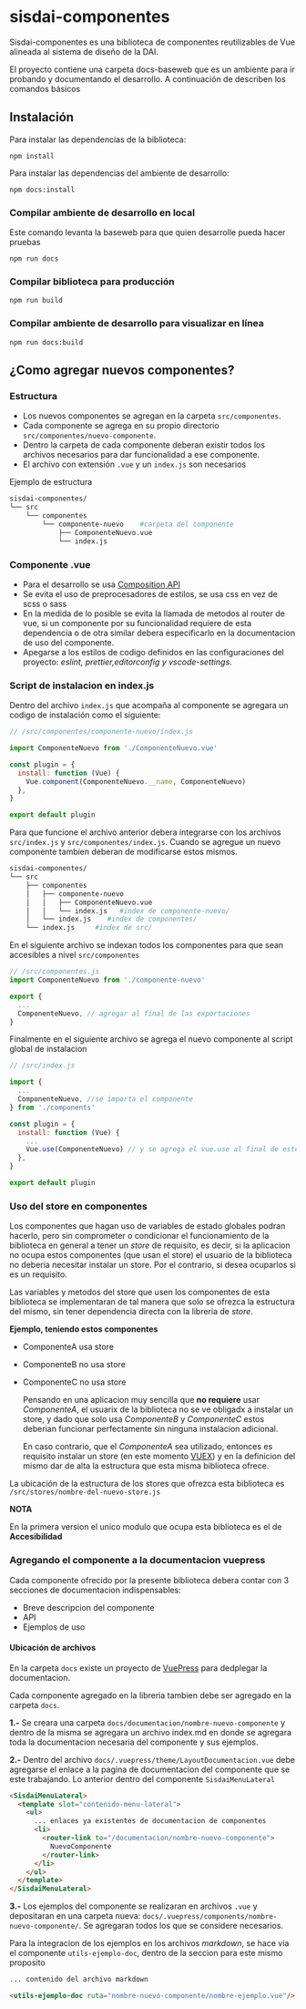 # sisdai-componentes

Sisdai-componentes es una biblioteca de componentes reutilizables de Vue alineada al sistema de diseño de la DAI.

El proyecto contiene una carpeta docs-baseweb que es un ambiente para ir probando y documentando el desarrollo. A continuación de describen los comandos básicos

## Instalación

Para instalar las dependencias de la biblioteca:

```
npm install
```

Para instalar las dependencias del ambiente de desarrollo:

```
npm docs:install
```

### Compilar ambiente de desarrollo en local

Este comando levanta la baseweb para que quien desarrolle pueda hacer pruebas

```
npm run docs
```

### Compilar biblioteca para producción

```
npm run build
```

### Compilar ambiente de desarrollo para visualizar en línea

```
npm run docs:build
```

## ¿Como agregar nuevos componentes?

### Estructura

- Los nuevos componentes se agregan en la carpeta `src/componentes`.
- Cada componente se agrega en su propio directorio `src/componentes/nuevo-componente`.
- Dentro la carpeta de cada componente deberan existir todos los archivos necesarios para dar funcionalidad a ese componente.
- El archivo con extensión `.vue` y un `index.js` son necesarios

Ejemplo de estructura

```bash
sisdai-componentes/
└── src
    └── componentes
        └── componente-nuevo    #carpeta del componente
            ├── ComponenteNuevo.vue
            └── index.js

```

### Componente .vue

- Para el desarrollo se usa [Composition API](https://vuejs.org/guide/introduction.html#composition-api)
- Se evita el uso de preprocesadores de estilos, se usa css en vez de scss o sass
- En la medida de lo posible se evita la llamada de metodos al router de vue, si un componente por su funcionalidad requiere de esta dependencia o de otra similar debera especificarlo en la documentacion de uso del componente.
- Apegarse a los estilos de codigo definidos en las configuraciones del proyecto: _eslint, prettier,editorconfig y vscode-settings_.

### Script de instalacion en index.js

Dentro del archivo `index.js` que acompaña al componente se agregara un codigo de instalación como el siguiente:

```js
// /src/componentes/componente-nuevo/index.js

import ComponenteNuevo from './ComponenteNuevo.vue'

const plugin = {
  install: function (Vue) {
    Vue.component(ComponenteNuevo.__name, ComponenteNuevo)
  },
}

export default plugin
```

Para que funcione el archivo anterior debera integrarse con los archivos `src/index.js` y `src/componentes/index.js`. Cuando se agregue un nuevo componente tambien deberan de modificarse estos mismos.

```bash
sisdai-componentes/
└── src
    ├── componentes
    │   ├── componente-nuevo
    │   │   ├── ComponenteNuevo.vue
    │   │   └── index.js   #index de componente-nuevo/
    │   └── index.js    #index de componentes/
    └── index.js     #index de src/


```

En el siguiente archivo se indexan todos los componentes para que sean accesibles a nivel `src/componentes`

```js
// /src/componentes.js
import ComponenteNuevo from './componente-nuevo'

export {
  ...
  ComponenteNuevo, // agregar al final de las exportaciones
}

```

Finalmente en el siguiente archivo se agrega el nuevo componente al script global de instalacion

```js
// /src/index.js

import {
  ...
  ComponenteNuevo, //se importa el componente
} from './components'

const plugin = {
  install: function (Vue) {
    ...
    Vue.use(ComponenteNuevo) // y se agrega el vue.use al final de este bloque
  },
}

export default plugin


```

### Uso del store en componentes

Los componentes que hagan uso de variables de estado globales podran hacerlo, pero sin comprometer o condicionar el funcionamiento de la biblioteca en general a tener un _store_ de requisito, es decir, si la aplicacion no ocupa estos componentes (que usan el store) el usuario de la biblioteca no deberia necesitar instalar un store. Por el contrario, si desea ocuparlos si es un requisito.

Las variables y metodos del store que usen los componentes de esta biblioteca se implementaran de tal manera que solo se ofrezca la estructura del mismo, sin tener dependencia directa con la libreria de _store_.

**Ejemplo, teniendo estos componentes**

- ComponenteA usa store
- ComponenteB no usa store
- ComponenteC no usa store

  Pensando en una aplicacion muy sencilla que **no requiere** usar _ComponenteA_, el usuarix de la biblioteca no se ve obligadx a instalar un store, y dado que solo usa _ComponenteB_ y _ComponenteC_ estos deberian funcionar perfectamente sin ninguna instalacion adicional.

  En caso contrario, que el _ComponenteA_ sea utilizado, entonces es requisito instalar un store (en este momento [VUEX](https://vuex.vuejs.org/)) y en la definicion del mismo dar de alta la estructura que esta misma biblioteca ofrece.

La ubicación de la estructura de los stores que ofrezca esta biblioteca es `/src/stores/nombre-del-nuevo-store.js`

**NOTA**

En la primera version el unico modulo que ocupa esta biblioteca es el de **Accesibilidad**

### Agregando el componente a la documentacion vuepress

Cada componente ofrecido por la presente biblioteca debera contar con 3 secciones de documentacion indispensables:

- Breve descripcion del componente
- API
- Ejemplos de uso

#### Ubicación de archivos

En la carpeta `docs` existe un proyecto de [VuePress](https://vuepress.vuejs.org/) para dedplegar la documentacion.

Cada componente agregado en la libreria tambien debe ser agregado en la carpeta `docs`.

**1.-** Se creara una carpeta `docs/documentacion/nombre-nuevo-componente` y dentro de la misma se agregara un archivo index.md en donde se agregara toda la documentacion necesaria del componente y sus ejemplos.

**2.-** Dentro del archivo `docs/.vuepress/theme/LayoutDocumentacion.vue` debe agregarse el enlace a la pagina de documentacion del componente que se este trabajando. Lo anterior dentro del componente `SisdaiMenuLateral`

```html
<SisdaiMenuLateral>
  <template slot="contenido-menu-lateral">
    <ul>
      ... enlaces ya existentes de documentacion de componentes
      <li>
        <router-link to="/documentacion/nombre-nuevo-componente">
          NuevoComponente
        </router-link>
      </li>
    </ul>
  </template>
</SisdaiMenuLateral>
```

**3.-** Los ejemplos del componente se realizaran en archivos `.vue` y depositaran en una carpeta nueva: `docs/.vuepress/components/nombre-nuevo-componente/`. Se agregaran todos los que se considere necesarios.

Para la integracion de los ejemplos en los archivos _markdown_, se hace via el componente `utils-ejemplo-doc`, dentro de la seccion para este mismo proposito

```md
... contenido del archivo markdown

<utils-ejemplo-doc ruta="nombre-nuevo-componente/nombre-ejemplo.vue"/>
```
